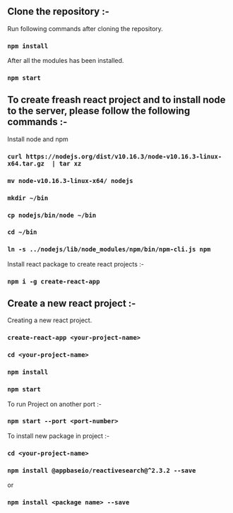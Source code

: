 ## Clone the repository :-

Run following commands after cloning the repository.

### `npm install`

After all the modules has been installed.
### `npm start`

## To create freash react project and to install node to the server, please follow the following commands :-

Install node and npm 

### `curl https://nodejs.org/dist/v10.16.3/node-v10.16.3-linux-x64.tar.gz  | tar xz`
### `mv node-v10.16.3-linux-x64/ nodejs`
### `mkdir ~/bin`
### `cp nodejs/bin/node ~/bin`
### `cd ~/bin`
### `ln -s ../nodejs/lib/node_modules/npm/bin/npm-cli.js npm`

Install react package to create react projects :-

### `npm i -g create-react-app`

## Create a new react project :-

Creating a new react project.
### `create-react-app <your-project-name>`
### `cd <your-project-name>`
### `npm install`
### `npm start`

To run Project on another port :-
### `npm start --port <port-number>`

To install new package in project :-

### `cd <your-project-name>`
### `npm install @appbaseio/reactivesearch@^2.3.2 --save` 
or 
### `npm install <package name> --save`
